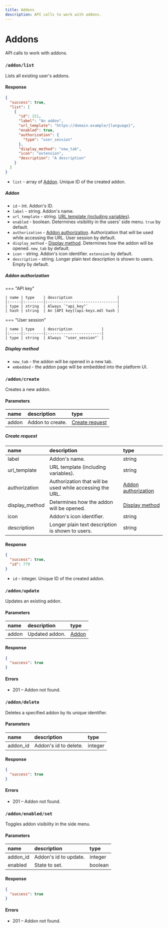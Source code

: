 ```yaml
---
title: Addons
description: API calls to work with addons.
---
```


# Addons

API calls to work with addons.

### `/addon/list`

Lists all existing user's addons.

#### Response

```json
{
  "success": true,
  "list": [
    {
      "id": 221,
      "label": "An addon",
      "url_template": "https://domain.example/{language}",
      "enabled": true,
      "authorization": {
        "type": "user_session"
      },
      "display_method": "new_tab",
      "icon": "extension",
      "description": "A description"
    }
  ]
}
```

* `list` - array of [Addon](#addon). Unique ID of the created addon.

##### Addon

* `id` - int. Addon's ID.
* `label` - string. Addon's name.
* `url_template` - string. [URL template (including variables)](https://en.wikipedia.org/wiki/URI_Template).
* `enabled` - boolean. Determines visibility in the users' side menu. `true` by default.
* `authorization` - [Addon authorization](#addon-authorization).
  Authorization that will be used while accessing the URL.
  User session by default.
* `display_method` - [Display method](#display-method).
  Determines how the addon will be opened.
  `new_tab` by default.
* `icon` - string. Addon's icon identifier. `extension` by default.
* `description` - string. Longer plain text description is shown to users. Empty by default.

##### Addon authorization

=== "API key"

    | name | type    | description                    |
    |:-----|:--------|:-------------------------------|
    | type | string  | Always `"api_key"`             |
    | hash | string  | An [API key](api-keys.md) hash |

=== "User session"

    | name | type    | description             |
    |:-----|:--------|:------------------------|
    | type | string  | Always `"user_session"` |

##### Display method

* `new_tab` - the addon will be opened in a new tab.
* `embedded` - the addon page will be embedded into the platform UI.

### `/addon/create`

Creates a new addon.

#### Parameters

| name  | description      | type                              |
|:------|:-----------------|:----------------------------------|
| addon | Addon to create. | [Create request](#create-request) |

##### Create request

| name           | description                                              | type                                        |
|:---------------|:---------------------------------------------------------|:--------------------------------------------|
| label          | Addon's name.                                            | string                                      |
| url_template   | URL template (including variables).                      | string                                      |
| authorization  | Authorization that will be used while accessing the URL. | [Addon authorization](#addon-authorization) |
| display_method | Determines how the addon will be opened.                 | [Display method](#display-method)           |
| icon           | Addon's icon identifier.                                 | string                                      |
| description    | Longer plain text description is shown to users.         | string                                      |

#### Response

```json
{
  "success": true,
  "id": 779
}
```

* `id` - integer. Unique ID of the created addon.

### `/addon/update`

Updates an existing addon.

#### Parameters

| name  | description    | type            |
|:------|:---------------|:----------------|
| addon | Updated addon. | [Addon](#addon) |

#### Response

```json
{
  "success": true
}
```

#### Errors

* 201 – Addon not found.

### `/addon/delete`

Deletes a specified addon by its unique identifier.

#### Parameters

| name     | description           | type    |
|:---------|:----------------------|:--------|
| addon_id | Addon's id to delete. | integer |

#### Response

```json
{
  "success": true
}
```

#### Errors

* 201 – Addon not found.

### `/addon/enabled/set`

Toggles addon visibility in the side menu.

#### Parameters

| name     | description           | type    |
|:---------|:----------------------|:--------|
| addon_id | Addon's id to update. | integer |
| enabled  | State to set.         | boolean |

#### Response

```json
{
  "success": true
}
```

#### Errors

* 201 – Addon not found.
